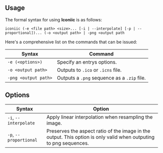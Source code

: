 ## Usage
The formal syntax for using **Iconiic** is as follows:

`iconiic (-e <file path> <size>... [-i | --interpolate] [-p | --proportional])... (-o <output path> | -png <output path`

Here's a comprehensive list on the commands that can be issued:

|Syntax              |Command                                    |
|--------------------|-------------------------------------------|
|`-e (<options>)`    |Specify an entrys options.                 |
|`-o <output path>`  |Outputs to `.ico` or `.icns` file.         |
|`-png <output path>`|Outputs a `.png` sequence as a `.zip` file.|

## Options
|Syntax                |Option                                                                                                           |
|----------------------|-----------------------------------------------------------------------------------------------------------------|
|`-i`, `--interpolate` |Apply linear interpolation when resampling the image.                                                            |
|`-p`, `--proportional`|Preserves the aspect ratio of the image in the output. This option is only valid when outputing to png sequences.|